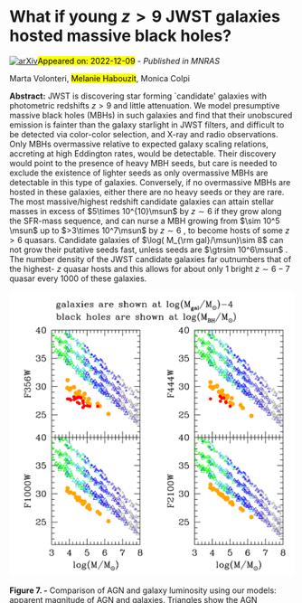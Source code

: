 <div class="macros" style="visibility:hidden;">
$\newcommand{\ensuremath}{}$
$\newcommand{\xspace}{}$
$\newcommand{\object}[1]{\texttt{#1}}$
$\newcommand{\farcs}{{.}''}$
$\newcommand{\farcm}{{.}'}$
$\newcommand{\arcsec}{''}$
$\newcommand{\arcmin}{'}$
$\newcommand{\ion}[2]{#1#2}$
$\newcommand{\textsc}[1]{\textrm{#1}}$
$\newcommand{\hl}[1]{\textrm{#1}}$
$\newcommand{\footnote}[1]{}$
$\newcommand{\aj}{AJ}$
$\newcommand{\actaa}{Acta Astron.}$
$\newcommand{\araa}{ARA\&A}$
$\newcommand{\apj}{ApJ}$
$\newcommand{\apjl}{ApJ}$
$\newcommand{\apjs}{ApJS}$
$\newcommand{\ao}{Appl.~Opt.}$
$\newcommand{\apss}{Ap\&SS}$
$\newcommand{\aap}{A\&A}$
$\newcommand{\aapr}{A\&AR}$
$\newcommand{\aaps}{A\&AS}$
$\newcommand{\azh}{AZh}$
$\newcommand{\baas}{BAAS}$
$\newcommand{\caa}{Chinese Astron. Astrophys.}$
$\newcommand{\cjaa}{Chinese J. Astron. Astrophys.}$
$\newcommand{\icarus}{Icarus}$
$\newcommand{\jcap}{J. Cosmology Astropart. Phys.}$
$\newcommand{\jrasc}{JRASC}$
$\newcommand{\memras}{MmRAS}$
$\newcommand{\mnras}{MNRAS}$
$\newcommand{\na}{New Astron.}$
$\newcommand{\nar}{New A Rev.}$
$\newcommand{\pra}{Phys.~Rev.~A}$
$\newcommand{\prb}{Phys.~Rev.~B}$
$\newcommand{\prc}{Phys.~Rev.~C}$
$\newcommand{\prd}{Phys.~Rev.~D}$
$\newcommand{\pre}{Phys.~Rev.~E}$
$\newcommand{\prl}{Phys.~Rev.~Lett.}$
$\newcommand{\pasa}{PASA}$
$\newcommand{\pasp}{PASP}$
$\newcommand{\pasj}{PASJ}$
$\newcommand{\qjras}{QJRAS}$
$\newcommand{\rmxaa}{Rev. Mexicana Astron. Astrofis.}$
$\newcommand{\skytel}{S\&T}$
$\newcommand{\solphys}{Sol.~Phys.}$
$\newcommand{\sovast}{Soviet~Ast.}$
$\newcommand{\ssr}{Space~Sci.~Rev.}$
$\newcommand{\zap}{ZAp}$
$\newcommand{\nat}{Nature}$
$\newcommand{\iaucirc}{IAU~Circ.}$
$\newcommand{\aplett}{Astrophys.~Lett.}$
$\newcommand{\apspr}{Astrophys.~Space~Phys.~Res.}$
$\newcommand{\bain}{Bull.~Astron.~Inst.~Netherlands}$
$\newcommand{\fcp}{Fund.~Cosmic~Phys.}$
$\newcommand{\gca}{Geochim.~Cosmochim.~Acta}$
$\newcommand{\grl}{Geophys.~Res.~Lett.}$
$\newcommand{\jcp}{J.~Chem.~Phys.}$
$\newcommand{\jgr}{J.~Geophys.~Res.}$
$\newcommand{\jqsrt}{J.~Quant.~Spec.~Radiat.~Transf.}$
$\newcommand{\memsai}{Mem.~Soc.~Astron.~Italiana}$
$\newcommand{\nphysa}{Nucl.~Phys.~A}$
$\newcommand{\physrep}{Phys.~Rep.}$
$\newcommand{\physscr}{Phys.~Scr}$
$\newcommand{\planss}{Planet.~Space~Sci.}$
$\newcommand{\procspie}{Proc.~SPIE}$
$\newcommand{\edd}{{\rm Edd}}$
$\newcommand{\beq}{\begin{equation}}$
$\newcommand{\eeq}{\end{equation}}$
$\newcommand{\msun}{ {\rm M_\odot}}$
$\newcommand{\mh}[1]{\textcolor{teal}{[Melanie: #1]}}$
$\newcommand{\mv}[1]{\textcolor{orange}{[Marta: #1]}}$
$\newcommand{\mc}[1]{\textcolor{red}{[Monica: #1]}}$
$\title[MBHs in z>9 JWST galaxies ]{What if young z>9 JWST galaxies hosted massive black holes?}$
$\author[Volonteri et al.]{Marta Volonteri,^{1}\thanks{E-mail: martav@iap.fr (MV)}$
$Mélanie Habouzit,^{2,3}$
$Monica Colpi^{4,5}$
$\^{1}Institut d'Astrophysique de Paris, Sorbonne Université, CNRS, UMR 7095, 98 bis bd Arago, 75014 Paris, France\^{2}Zentrum für Astronomie der Universität Heidelberg, ITA, Albert-Ueberle-Str. 2, D-69120 Heidelberg, Germany\^{3}Max-Planck-Institut für Astronomie, Königstuhl 17, D-69117 Heidelberg, Germany\^{4}Dipartimento di Fisica G. Occhialini, Universita di Milano-Bicocca, Piazza della Scienza 3, I-20126 Milano, Italy\^{5}INFN, Sezione di Milano-Bicocca, Piazza della Scienza 3, I-20126 Milano, Italy\}$
$\date{2022}$
$\begin{document}$
$\maketitle$
$\begin{abstract}$
$JWST is discovering star forming `candidate' galaxies with photometric redshifts z>9 and little attenuation. We model presumptive massive black holes (MBHs) in such galaxies and find that their unobscured emission is fainter than the galaxy starlight in JWST filters, and difficult to be detected via color-color selection, and X-ray and radio observations. Only MBHs  overmassive relative to expected galaxy scaling relations, accreting at high Eddington rates, would be detectable. Their discovery would point to the presence of heavy MBH seeds, but care is needed to exclude the existence of lighter seeds  as only overmassive MBHs are detectable in this type of galaxies.  Conversely, if no overmassive MBHs are hosted in these galaxies, either there are no heavy seeds or they are rare. The most massive/highest redshift candidate galaxies can attain stellar masses in excess of 5\times 10^{10}\msun by z\sim 6 if they grow along the SFR-mass sequence, and can nurse a MBH growing from \sim 10^5 \msun up to >3\times 10^7\msun by z\sim 6, to become hosts of some z > 6 quasars. Candidate galaxies of  \log( M_{\rm gal}/\msun)\sim 8 can not grow their putative seeds fast, unless seeds are \gtrsim 10^6\msun.  The number density of the JWST candidate galaxies far outnumbers that of the highest-z quasar hosts and this allows for about only 1 bright z\sim 6-7 quasar every 1000 of these galaxies.$
$\end{abstract}$
$\begin{keywords}$
$galaxies: high-redshift  - quasars: supermassive black holes -  galaxies: evolution - galaxies: active$
$\end{keywords}$
$\n\end{document}\end{equation}}$
$\newcommand{\eeq}{\end{equation}}$
$\newcommand{\msun}{ {\rm M_\odot}}$
$\newcommand{\mh}[1]{\textcolor{teal}{[Melanie: #1]}}$
$\newcommand{\mv}[1]{\textcolor{orange}{[Marta: #1]}}$
$\newcommand{\mc}[1]{\textcolor{red}{[Monica: #1]}}$</div>

<div class="macros" style="visibility:hidden;">
$\newcommand{\ensuremath}{}$
$\newcommand{\xspace}{}$
$\newcommand{\object}[1]{\texttt{#1}}$
$\newcommand{\farcs}{{.}''}$
$\newcommand{\farcm}{{.}'}$
$\newcommand{\arcsec}{''}$
$\newcommand{\arcmin}{'}$
$\newcommand{\ion}[2]{#1#2}$
$\newcommand{\textsc}[1]{\textrm{#1}}$
$\newcommand{\hl}[1]{\textrm{#1}}$
$\newcommand{\footnote}[1]{}$
$\newcommand{\aj}{AJ}$
$\newcommand{\actaa}{Acta Astron.}$
$\newcommand{\araa}{ARA\&A}$
$\newcommand{\apj}{ApJ}$
$\newcommand{\apjl}{ApJ}$
$\newcommand{\apjs}{ApJS}$
$\newcommand{\ao}{Appl.~Opt.}$
$\newcommand{\apss}{Ap\&SS}$
$\newcommand{\aap}{A\&A}$
$\newcommand{\aapr}{A\&AR}$
$\newcommand{\aaps}{A\&AS}$
$\newcommand{\azh}{AZh}$
$\newcommand{\baas}{BAAS}$
$\newcommand{\caa}{Chinese Astron. Astrophys.}$
$\newcommand{\cjaa}{Chinese J. Astron. Astrophys.}$
$\newcommand{\icarus}{Icarus}$
$\newcommand{\jcap}{J. Cosmology Astropart. Phys.}$
$\newcommand{\jrasc}{JRASC}$
$\newcommand{\memras}{MmRAS}$
$\newcommand{\mnras}{MNRAS}$
$\newcommand{\na}{New Astron.}$
$\newcommand{\nar}{New A Rev.}$
$\newcommand{\pra}{Phys.~Rev.~A}$
$\newcommand{\prb}{Phys.~Rev.~B}$
$\newcommand{\prc}{Phys.~Rev.~C}$
$\newcommand{\prd}{Phys.~Rev.~D}$
$\newcommand{\pre}{Phys.~Rev.~E}$
$\newcommand{\prl}{Phys.~Rev.~Lett.}$
$\newcommand{\pasa}{PASA}$
$\newcommand{\pasp}{PASP}$
$\newcommand{\pasj}{PASJ}$
$\newcommand{\qjras}{QJRAS}$
$\newcommand{\rmxaa}{Rev. Mexicana Astron. Astrofis.}$
$\newcommand{\skytel}{S\&T}$
$\newcommand{\solphys}{Sol.~Phys.}$
$\newcommand{\sovast}{Soviet~Ast.}$
$\newcommand{\ssr}{Space~Sci.~Rev.}$
$\newcommand{\zap}{ZAp}$
$\newcommand{\nat}{Nature}$
$\newcommand{\iaucirc}{IAU~Circ.}$
$\newcommand{\aplett}{Astrophys.~Lett.}$
$\newcommand{\apspr}{Astrophys.~Space~Phys.~Res.}$
$\newcommand{\bain}{Bull.~Astron.~Inst.~Netherlands}$
$\newcommand{\fcp}{Fund.~Cosmic~Phys.}$
$\newcommand{\gca}{Geochim.~Cosmochim.~Acta}$
$\newcommand{\grl}{Geophys.~Res.~Lett.}$
$\newcommand{\jcp}{J.~Chem.~Phys.}$
$\newcommand{\jgr}{J.~Geophys.~Res.}$
$\newcommand{\jqsrt}{J.~Quant.~Spec.~Radiat.~Transf.}$
$\newcommand{\memsai}{Mem.~Soc.~Astron.~Italiana}$
$\newcommand{\nphysa}{Nucl.~Phys.~A}$
$\newcommand{\physrep}{Phys.~Rep.}$
$\newcommand{\physscr}{Phys.~Scr}$
$\newcommand{\planss}{Planet.~Space~Sci.}$
$\newcommand{\procspie}{Proc.~SPIE}$
$\newcommand{\edd}{{\rm Edd}}$
$\newcommand{\beq}{\begin{equation}}$
$\newcommand{\eeq}{\end{equation}}$
$\newcommand{\msun}{ {\rm M_\odot}}$
$\newcommand{\mh}[1]{\textcolor{teal}{[Melanie: #1]}}$
$\newcommand{\mv}[1]{\textcolor{orange}{[Marta: #1]}}$
$\newcommand{\mc}[1]{\textcolor{red}{[Monica: #1]}}$
$\title[MBHs in z>9 JWST galaxies ]{What if young z>9 JWST galaxies hosted massive black holes?}$
$\author[Volonteri et al.]{Marta Volonteri,^{1}\thanks{E-mail: martav@iap.fr (MV)}$
$Mélanie Habouzit,^{2,3}$
$Monica Colpi^{4,5}$
$\^{1}Institut d'Astrophysique de Paris, Sorbonne Université, CNRS, UMR 7095, 98 bis bd Arago, 75014 Paris, France\^{2}Zentrum für Astronomie der Universität Heidelberg, ITA, Albert-Ueberle-Str. 2, D-69120 Heidelberg, Germany\^{3}Max-Planck-Institut für Astronomie, Königstuhl 17, D-69117 Heidelberg, Germany\^{4}Dipartimento di Fisica G. Occhialini, Universita di Milano-Bicocca, Piazza della Scienza 3, I-20126 Milano, Italy\^{5}INFN, Sezione di Milano-Bicocca, Piazza della Scienza 3, I-20126 Milano, Italy\}$
$\date{2022}$
$\begin{document}$
$\maketitle$
$\begin{abstract}$
$JWST is discovering star forming `candidate' galaxies with photometric redshifts z>9 and little attenuation. We model presumptive massive black holes (MBHs) in such galaxies and find that their unobscured emission is fainter than the galaxy starlight in JWST filters, and difficult to be detected via color-color selection, and X-ray and radio observations. Only MBHs  overmassive relative to expected galaxy scaling relations, accreting at high Eddington rates, would be detectable. Their discovery would point to the presence of heavy MBH seeds, but care is needed to exclude the existence of lighter seeds  as only overmassive MBHs are detectable in this type of galaxies.  Conversely, if no overmassive MBHs are hosted in these galaxies, either there are no heavy seeds or they are rare. The most massive/highest redshift candidate galaxies can attain stellar masses in excess of 5\times 10^{10}\msun by z\sim 6 if they grow along the SFR-mass sequence, and can nurse a MBH growing from \sim 10^5 \msun up to >3\times 10^7\msun by z\sim 6, to become hosts of some z > 6 quasars. Candidate galaxies of  \log( M_{\rm gal}/\msun)\sim 8 can not grow their putative seeds fast, unless seeds are \gtrsim 10^6\msun.  The number density of the JWST candidate galaxies far outnumbers that of the highest-z quasar hosts and this allows for about only 1 bright z\sim 6-7 quasar every 1000 of these galaxies.$
$\end{abstract}$
$\begin{keywords}$
$galaxies: high-redshift  - quasars: supermassive black holes -  galaxies: evolution - galaxies: active$
$\end{keywords}$
$\n\end{document}\end{equation}}$
$\newcommand{\eeq}{\end{equation}}$
$\newcommand{\msun}{ {\rm M_\odot}}$
$\newcommand{\mh}[1]{\textcolor{teal}{[Melanie: #1]}}$
$\newcommand{\mv}[1]{\textcolor{orange}{[Marta: #1]}}$
$\newcommand{\mc}[1]{\textcolor{red}{[Monica: #1]}}$</div>



<div id="title">

# What if young $z>9$ JWST galaxies hosted massive black holes?

</div>
<div id="comments">

[![arXiv](https://img.shields.io/badge/arXiv-2212.04710-b31b1b.svg)](https://arxiv.org/abs/2212.04710)<mark>Appeared on: 2022-12-09</mark> - _Published in MNRAS_

</div>
<div id="authors">

Marta Volonteri, <mark><mark>Melanie Habouzit</mark></mark>, Monica Colpi

</div>
<div id="abstract">

**Abstract:** JWST is discovering star forming `candidate' galaxies with photometric redshifts $z>9$ and little attenuation. We model presumptive massive black holes (MBHs) in such galaxies and find that their unobscured emission is fainter than the galaxy starlight in JWST filters, and difficult to be detected via color-color selection, and X-ray and radio observations. Only MBHs  overmassive relative to expected galaxy scaling relations, accreting at high Eddington rates, would be detectable. Their discovery would point to the presence of heavy MBH seeds, but care is needed to exclude the existence of lighter seeds  as only overmassive MBHs are detectable in this type of galaxies.  Conversely, if no overmassive MBHs are hosted in these galaxies, either there are no heavy seeds or they are rare. The most massive/highest redshift candidate galaxies can attain stellar masses in excess of $5\times 10^{10}\msun$ by $z\sim 6$ if they grow along the SFR-mass sequence, and can nurse a MBH growing from $\sim 10^5 \msun$ up to $>3\times 10^7\msun$ by $z\sim 6$ , to become hosts of some $z > 6$ quasars. Candidate galaxies of $\log( M_{\rm gal}/\msun)\sim 8$ can not grow their putative seeds fast, unless seeds are $\gtrsim 10^6\msun$ .  The number density of the JWST candidate galaxies far outnumbers that of the highest- $z$ quasar hosts and this allows for about only 1 bright $z\sim 6-7$ quasar every 1000 of these galaxies.

</div>

<div id="div_fig1">

<img src="tmp_2212.04710/./Figures/LGAL_LAGN_Mstar_MBH_app_z9.png" alt="Fig7" width="100%"/>

**Figure 7. -** Comparison of AGN and galaxy luminosity using our models: apparent magnitude of AGN and galaxies.
    Triangles show the AGN magnitudes corresponding to MBHs following different scaling relations with the host galaxies, and accreting at fractions of the Eddington limit. Green: MBHs with mass $\log(M_{\rm gal}/$\msun$)-5$; turquoise: MBHs with mass $\log(M_{\rm gal}/$\msun$)-4$; blue: MBHs with mass $\log(M_{\rm gal}/$\msun$)-3$; slate grey: MBHs with mass $\log(M_{\rm gal}/$\msun$)-2$; grey: MBHs with mass $\log(M_{\rm gal}/$\msun$)-1$. The size of the symbol scales with the Eddington ratio: small for $\log(f_{\rm Edd})=-2$, medium for $\log(f_{\rm Edd})=-1$, large for $\log(f_{\rm Edd})=0$.
    Red dots: F356W or F444W  from observational references (only a fraction of the candidates have published photometry, therefore some of the sources are not shown). Photometric errors are not shown for clarity but they are less than 10 per cent. Orange dots: galaxy apparent magnitude from our models. Galaxies are shown at the mass corresponding to $\log(M_{\rm gal}/$\msun$)-4$. The simple galaxy model we use produces reasonable results. When comparing AGN and galaxy magnitudes we see that AGN can be brighter than the host only when they are overmassive with respect to the nominal relation and they have high Eddington ratios. (*fig:compareL*)

</div>
<div id="div_fig2">

<img src="tmp_2212.04710/./Figures/MBH01e_4_varfedd.png" alt="Fig8.1" width="25%"/><img src="tmp_2212.04710/./Figures/MBH01e_4_varfedd_SN3e9.png" alt="Fig8.2" width="25%"/><img src="tmp_2212.04710/./Figures/MBH0opt_varfedd.png" alt="Fig8.3" width="25%"/><img src="tmp_2212.04710/./Figures/MBH0opt_fedd05.png" alt="Fig8.4" width="25%"/>

**Figure 8. -** Examples of MBH (solid curves) and galaxy (dashed curves) evolution, taking as initial conditions the galaxies in Table 1 and making different assumptions for the MBHs they host (top: $\log(M_{\rm BH}/$\msun$)=\log(M_{\rm gal}/$\msun$)-4$; bottom:  $\log(M_{\rm BH}/$\msun$)=\max(5,\log(M_{\rm gal}/$\msun$)-3)$), effect of SNae (top-left and bottom: $M_{\rm SN}=10^9 $\msun$$; top-right: $M_{\rm SN}=3\times10^9 $\msun$$), and their growth rate (top, bottom-left: scaling with SFR; bottom-right: $f_{\rm Edd}=0.5$). Galaxies are always assumed to grow along the SFR-galaxy mass sequence. The thicker curves highlight some example galaxies: SMACS\_z10b, SMACS\_z16b, S5-z17-1, GL-z12. In all panels the bottom region shows the ratio of MBH to galaxy mass, without highlighting specific galaxies. (*fig:growth*)

</div>
<div id="div_fig3">

<img src="tmp_2212.04710/./Figures/LGAL_LAGN_Mstar_MBH_zoom_z9.png" alt="Fig1" width="100%"/>

**Figure 1. -** Difference between the AGN and galaxy magnitude (shown only for magnitude differences less than $\pm2$). Colors as in Fig. \ref{fig:compareL} and the symbol size also scales with Eddington ratio as described in that Figure. The grey shaded area shows the region where the AGN is fainter than the stellar component.
At most JWST wavelengths only MBHs with mass larger than $\log(M_{\rm gal}/$\msun$)-2$ can outshine their host galaxy, whereas MBHs with mass $\log(M_{\rm gal}/$\msun$)-2$ and $\log(f_{\rm Edd})=0$ can outshine the galaxy at the longest JWST wavelengths. MBHs on the nominal relation are always fainter than their host galaxy.  (*fig:compareLzoom*)

</div>